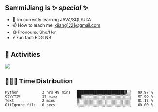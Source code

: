 ## SammiJiang is  ✨ _special_ ✨ 


- 🌱 I’m currently learning JAVA/SQL/UDA
- 📫 How to reach me: xjiang1221@gmail.com
- 😄 Pronouns: She/Her
- ⚡ Fun fact: EDG NB
## 👾 Activities 

![](https://github-readme-stats.vercel.app/api?username=SammiJiang&theme=gruvbox )

## 👩🏼‍💻 Time Distribution 

<!--START_SECTION:waka-->

```text
Python           3 hrs 49 mins   ██████████████████████▓░░   90.97 %
CSV/TSV          19 mins         ██░░░░░░░░░░░░░░░░░░░░░░░   07.86 %
Text             2 mins          ▒░░░░░░░░░░░░░░░░░░░░░░░░   01.17 %
GitIgnore file   0 secs          ░░░░░░░░░░░░░░░░░░░░░░░░░   00.00 %
```

<!--END_SECTION:waka-->
